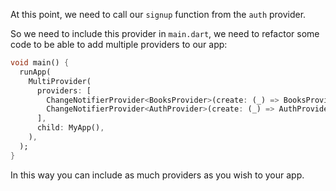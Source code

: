 At this point, we need to call our `signup` function from the `auth` provider.

So we need to include this provider in `main.dart`, we need to refactor some code to be able to add multiple providers to our app:

```dart
void main() {
  runApp(
    MultiProvider(
      providers: [
        ChangeNotifierProvider<BooksProvider>(create: (_) => BooksProvider()),
        ChangeNotifierProvider<AuthProvider>(create: (_) => AuthProvider()),
      ],
      child: MyApp(),
    ),
  );
}
```

In this way you can include as much providers as you wish to your app.
